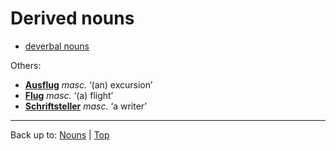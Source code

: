 # Derived nouns

- [deverbal nouns](deverbalNouns.md)



Others:
- **[Ausflug](a/au/Ausflug.md)** *masc.* ‘(an) excursion’
- **[Flug](f/fl/Flug.md)** *masc.* ‘(a) flight’
- **[Schriftsteller](s/sc/Schriftsteller.md)** *masc.* ‘a writer’

----

Back up to: [Nouns](index.md) | [Top](../../index.md)
